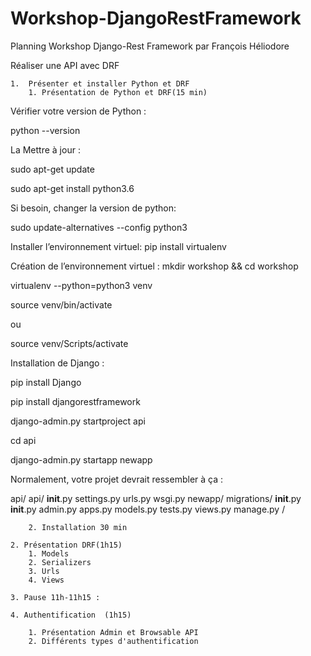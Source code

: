 # Workshop-DjangoRestFramework

Planning Workshop Django-Rest Framework par François Héliodore

Réaliser une API avec DRF

    1.  Présenter et installer Python et DRF
        1. Présentation de Python et DRF(15 min)
        
Vérifier votre version de Python :

python --version

La Mettre à jour :

sudo apt-get update

sudo apt-get install python3.6

Si besoin, changer la version de python:

sudo update-alternatives --config python3

Installer l’environnement virtuel:
pip install virtualenv

Création de l’environnement virtuel :
mkdir workshop && cd workshop

virtualenv --python=python3 venv 

source venv/bin/activate 

ou 

source venv/Scripts/activate

Installation de Django :

pip install Django

pip install djangorestframework

django-admin.py startproject api

cd api

django-admin.py startapp newapp

Normalement, votre projet devrait ressembler à ça :

api/
    api/
        __init__.py
        settings.py
        urls.py
        wsgi.py
    newapp/
        migrations/
            __init__.py
        __init__.py
        admin.py
        apps.py
        models.py
        tests.py
        views.py
    manage.py /   
        
        2. Installation 30 min
        
    2. Présentation DRF(1h15)
        1. Models
        2. Serializers
        3. Urls
        4. Views
        
    3. Pause 11h-11h15 : 
    
    4. Authentification  (1h15)
    
        1. Présentation Admin et Browsable API
        2. Différents types d'authentification
           
